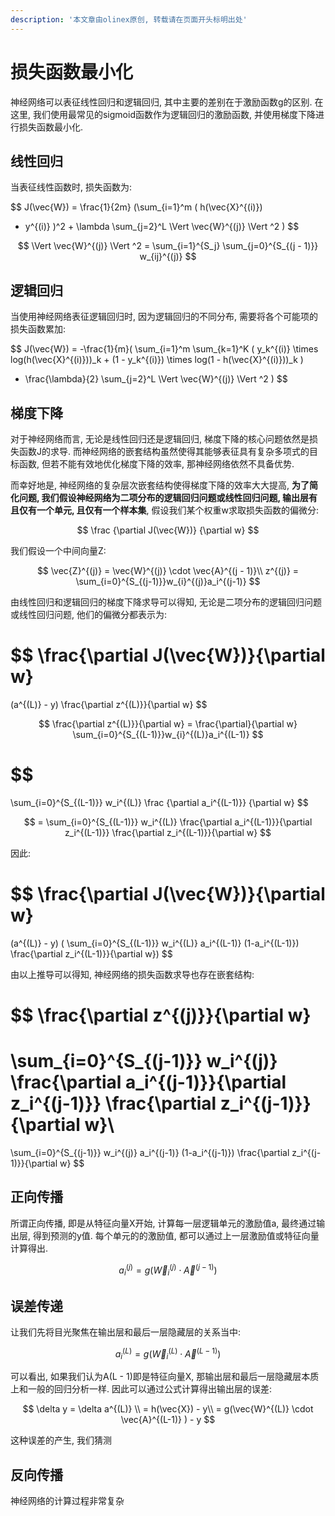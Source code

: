 ```yaml
---
description: '本文章由olinex原创, 转载请在页面开头标明出处'
---
```


# 损失函数最小化

神经网络可以表征线性回归和逻辑回归, 其中主要的差别在于激励函数g的区别. 在这里, 我们使用最常见的sigmoid函数作为逻辑回归的激励函数, 并使用梯度下降进行损失函数最小化.

## 线性回归

当表征线性函数时, 损失函数为:

$$
J(\vec{W}) 
= \frac{1}{2m}
(\sum_{i=1}^m
(
h(\vec{X}^{(i)})
- y^{(i)}
)^2 + 
\lambda
\sum_{j=2}^L
\Vert \vec{W}^{(j)} \Vert ^2
)
$$

$$
\Vert \vec{W}^{(j)} \Vert ^2 = 
\sum_{i=1}^{S_j}
\sum_{j=0}^{S_{(j - 1)}}
w_{ij}^{(j)}
$$

## 逻辑回归

当使用神经网络表征逻辑回归时, 因为逻辑回归的不同分布, 需要将各个可能项的损失函数累加:

$$
J(\vec{W}) =
-\frac{1}{m}(
\sum_{i=1}^m
\sum_{k=1}^K
(
y_k^{(i)} \times log(h(\vec{X}^{(i)}))_k + 
(1 - y_k^{(i)}) \times log(1 - h(\vec{X}^{(i)}))_k
)
- \frac{\lambda}{2}
\sum_{j=2}^L
\Vert \vec{W}^{(j)} \Vert ^2
)
$$



## 梯度下降

对于神经网络而言, 无论是线性回归还是逻辑回归, 梯度下降的核心问题依然是损失函数J的求导. 而神经网络的嵌套结构虽然使得其能够表征具有复杂多项式的目标函数, 但若不能有效地优化梯度下降的效率, 那神经网络依然不具备优势. 

而幸好地是, 神经网络的复杂层次嵌套结构使得梯度下降的效率大大提高, **为了简化问题, 我们假设神经网络为二项分布的逻辑回归问题或线性回归问题, 输出层有且仅有一个单元, 且仅有一个样本集**, 假设我们某个权重w求取损失函数的偏微分:

$$
\frac
{\partial J(\vec{W})}
{\partial w}
$$

我们假设一个中间向量Z:

$$
\vec{Z}^{(j)} = 
\vec{W}^{(j)} \cdot \vec{A}^{(j - 1)}\\
z^{(j)} = 
\sum_{i=0}^{S_{(j-1)}}w_{i}^{(j)}a_i^{(j-1)}
$$

由线性回归和逻辑回归的梯度下降求导可以得知, 无论是二项分布的逻辑回归问题或线性回归问题, 他们的偏微分都表示为:

$$
\frac{\partial J(\vec{W})}{\partial w}
= 
(a^{(L)} - y)
\frac{\partial z^{(L)}}{\partial w}
$$

$$
\frac{\partial z^{(L)}}{\partial w} =
\frac{\partial}{\partial w}
\sum_{i=0}^{S_{(L-1)}}w_{i}^{(L)}a_i^{(L-1)}
$$

$$
= 
\sum_{i=0}^{S_{(L-1)}}
w_i^{(L)}
\frac
{\partial a_i^{(L-1)}}
{\partial w}
$$

$$
= \sum_{i=0}^{S_{(L-1)}}
w_i^{(L)}
\frac{\partial a_i^{(L-1)}}{\partial z_i^{(L-1)}}
\frac{\partial z_i^{(L-1)}}{\partial w}
$$

因此:

$$
\frac{\partial J(\vec{W})}{\partial w}
= 
(a^{(L)} - y)
(
\sum_{i=0}^{S_{(L-1)}}
w_i^{(L)}
a_i^{(L-1)}
(1-a_i^{(L-1)})
\frac{\partial z_i^{(L-1)}}{\partial w})
$$

由以上推导可以得知, 神经网络的损失函数求导也存在嵌套结构:

$$
\frac{\partial z^{(j)}}{\partial w}
=
\sum_{i=0}^{S_{(j-1)}}
w_i^{(j)}
\frac{\partial a_i^{(j-1)}}{\partial z_i^{(j-1)}}
\frac{\partial z_i^{(j-1)}}{\partial w}\\
= 
\sum_{i=0}^{S_{(j-1)}}
w_i^{(j)}
a_i^{(j-1)}
(1-a_i^{(j-1)})
\frac{\partial z_i^{(j-1)}}{\partial w}
$$

## 正向传播

所谓正向传播, 即是从特征向量X开始, 计算每一层逻辑单元的激励值a, 最终通过输出层, 得到预测的y值. 每个单元的的激励值, 都可以通过上一层激励值或特征向量计算得出.

$$
a_i^{(j)} = g(\vec{W}_{i}^{(j)} \cdot \vec{A}^{(j-1)})
$$

## 误差传递

让我们先将目光聚焦在输出层和最后一层隐藏层的关系当中:

$$
a_i^{(L)} = g(\vec{W}_{i}^{(L)} \cdot \vec{A}^{(L-1)})
$$

可以看出, 如果我们认为A\(L - 1\)即是特征向量X, 那输出层和最后一层隐藏层本质上和一般的回归分析一样. 因此可以通过公式计算得出输出层的误差:

$$
\delta y = 
\delta a^{(L)} \\
= h(\vec{X}) - y\\
= g(\vec{W}^{(L)} \cdot \vec{A}^{(L-1)} ) - y
$$

这种误差的产生, 我们猜测

## 反向传播

神经网络的计算过程非常复杂



